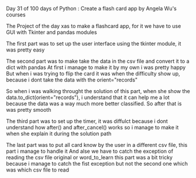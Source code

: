 Day 31 of 100 days of Python : Create a flash card app by Angela Wu's courses

The Project of the day xas to make a flashcard app, for it we have to use GUI with Tkinter and pandas modules

The first part was to set up the user interface using the tkinter module, it was pretty easy

The second part was to make take the data in the csv file and convert it to a dict with pandas
At first i manage to make it by my own i was pretty happy
But when i was trying to flip the card it was when the difficulty show up, because i dont take the data with the orient="records"

So when i was walking throught the solution of this part, when she show the data.to_dict(orient="records"), i understand that it can help me a lot because the data was a way much more better classified. So after that is was pretty smooth

The third part was to set up the timer, it was diffulct because i dont understand how after()
and after_cancel() works so i manage to make it when she explain it during the solution path

The last part was to put all card know by the user in a different csv file, this part i manage to handle it
And alse we have to catch the exception of reading the csv file original or word_to_learn
this part was a bit tricky because i manage to catch the fist exception but not the second one which was which csv file to read
